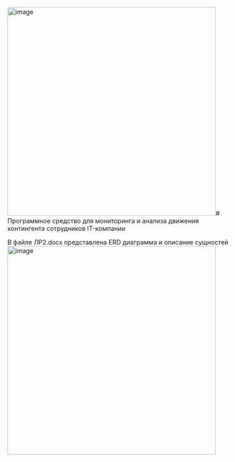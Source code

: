 <img width="468" alt="image" src="https://github.com/user-attachments/assets/3d3994fb-ae5a-48d1-90ea-08e3b1184f71"># Программное средство для мониторинга и анализа движения контингента сотрудников IT-компании

В файле ЛР2.docx представлена ERD диаграмма и описание сущностей
<img width="468" alt="image" src="https://github.com/user-attachments/assets/91a96dd5-486c-47a5-9b9d-0e19739ff936">
